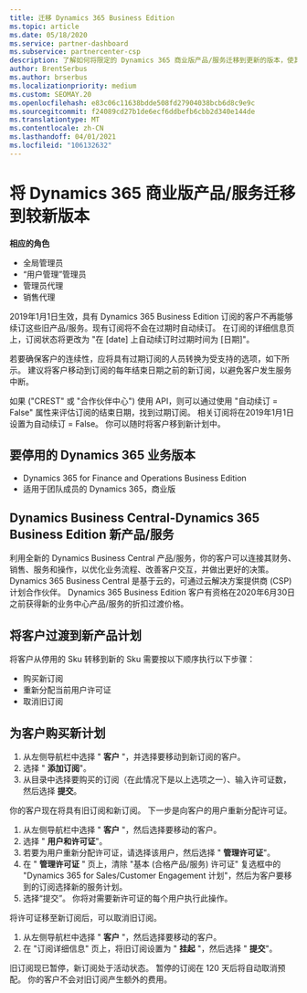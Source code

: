 ```yaml
---
title: 迁移 Dynamics 365 Business Edition
ms.topic: article
ms.date: 05/18/2020
ms.service: partner-dashboard
ms.subservice: partnercenter-csp
description: 了解如何将限定的 Dynamics 365 商业版产品/服务迁移到更新的版本，使其过期。
author: BrentSerbus
ms.author: brserbus
ms.localizationpriority: medium
ms.custom: SEOMAY.20
ms.openlocfilehash: e83c06c11638bdde508fd27904038bcb6d8c9e9c
ms.sourcegitcommit: f24089cd27b1de6ecf6ddbefb6cbb2d340e144de
ms.translationtype: MT
ms.contentlocale: zh-CN
ms.lasthandoff: 04/01/2021
ms.locfileid: "106132632"
---
```

# <a name="migrate-dynamics-365-business-edition-offers-to-newer-versions"></a>将 Dynamics 365 商业版产品/服务迁移到较新版本

**相应的角色**

- 全局管理员
- “用户管理”管理员
- 管理员代理
- 销售代理

2019年1月1日生效，具有 Dynamics 365 Business Edition 订阅的客户不再能够续订这些旧产品/服务。现有订阅将不会在过期时自动续订。 在订阅的详细信息页上，订阅状态将更改为 "在 [date] 上自动续订时过期时间为 [日期]"。

若要确保客户的连续性，应将具有过期订阅的人员转换为受支持的选项，如下所示。 建议将客户移动到订阅的每年结束日期之前的新订阅，以避免客户发生服务中断。

如果 ("CREST" 或 "合作伙伴中心") 使用 API，则可以通过使用 "自动续订 = False" 属性来评估订阅的结束日期，找到过期订阅。 相关订阅将在2019年1月1日设置为自动续订 = False。 你可以随时将客户移到新计划中。 

## <a name="the-dynamics-365-business-editions-being-retired"></a>要停用的 Dynamics 365 业务版本

- Dynamics 365 for Finance and Operations Business Edition
- 适用于团队成员的 Dynamics 365，商业版

## <a name="dynamics-business-central---the-dynamics-365-business-edition-new-offers"></a>Dynamics Business Central-Dynamics 365 Business Edition 新产品/服务

利用全新的 Dynamics Business Central 产品/服务，你的客户可以连接其财务、销售、服务和操作，以优化业务流程、改善客户交互，并做出更好的决策。 Dynamics 365 Business Central 是基于云的，可通过云解决方案提供商 (CSP) 计划合作伙伴。
Dynamics 365 Business Edition 客户有资格在2020年6月30日之前获得新的业务中心产品/服务的折扣过渡价格。

## <a name="transition-customers-to-new-product-plans"></a>将客户过渡到新产品计划

 将客户从停用的 Sku 转移到新的 Sku 需要按以下顺序执行以下步骤：

- 购买新订阅
- 重新分配当前用户许可证
- 取消旧订阅

## <a name="purchase-the-new-plan-for-your-customer"></a>为客户购买新计划

1. 从左侧导航栏中选择 " **客户** "，并选择要移动到新订阅的客户。
2. 选择 " **添加订阅**"。
3. 从目录中选择要购买的订阅（在此情况下是以上选项之一）、输入许可证数，然后选择 **提交**。 

你的客户现在将具有旧订阅和新订阅。 下一步是向客户的用户重新分配许可证。

1. 从左侧导航栏中选择 " **客户** "，然后选择要移动的客户。
2. 选择 " **用户和许可证**"。
3. 若要为用户重新分配许可证，请选择该用户，然后选择 " **管理许可证**"。 
4. 在 " **管理许可证** " 页上，清除 "基本 (合格产品/服务) 许可证" 复选框中的 "Dynamics 365 for Sales/Customer Engagement 计划"，然后为客户要移到的订阅选择新的服务计划。 
5. 选择“提交”。 你将对需要新许可证的每个用户执行此操作。 

将许可证移至新订阅后，可以取消旧订阅。 

1. 从左侧导航栏中选择 " **客户** "，然后选择要移动的客户。
2. 在 "订阅详细信息" 页上，将旧订阅设置为 " **挂起** "，然后选择 " **提交**"。

旧订阅现已暂停，新订阅处于活动状态。 暂停的订阅在 120 天后将自动取消预配。 你的客户不会对旧订阅产生额外的费用。
